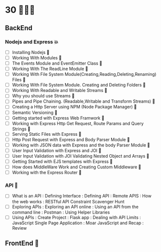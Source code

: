 # 30  🎉🎉🎉

## BackEnd
### Nodejs and Express 💥
- [ ] Installing Nodejs 🚧
- [ ] Working With Modules  🚧
- [ ] The Events Module and EventEmitter Class  🚧
- [ ] Working With The ReadLine Module 🚧
- [ ] Working With File System Module(Creating,Reading,Deleting,Renaming) Files 🚧
- [ ] Working With File System Module. Creating and Deleting Folders 🚧
- [ ] Working With Readable and Writable Streams 🚧
- [ ] Why you should use Streams 🚧
- [ ] Pipes and Pipe Chaining. (Readable,Writable and Transform Streams) 🚧
- [ ] Creating a Http Server using NPM (Node Package Manager) 🚧
- [ ] Semantic Versioning 🚧
- [ ] Getting started with Express Web Framwork 🚧
- [ ] Working with Express Http Get Request, Route Params and Query Strings 🚧
- [ ] Serving Static Files with Express 🚧
- [ ] Http Post Request with Express and Body Parser Module 🚧
- [ ] Working with JSON data with Express and the body Parser Module 🚧
- [ ] User Input Validation with Express and JOI 🚧
- [ ] User Input Validation with JOI Validating Nested Object and Arrays 🚧
- [ ] Getting Started with EJS templates with Express 🚧
- [ ] How does MiddleWare Work and Creating Custom Middleware 🚧
- [ ] Working with the Express Router 🚧

### API 🚧
- [ ] What is an API 
    : Defining Interface
    : Defining API
    : Remote APIS
    : How the web works
    : RESTful API Constraint Scavenger Hunt
- [ ] Exploring APIs
    : Exploring an API online
    : Using an API from the command line
    : Postman
    : Using Helper Libraries
- [ ] Using APIs
    : Create Project
    : Flask app
    : Dealing with API Limits
    : JavaScript Single Page Application
    : Moar JavaScript and Recap
    : Review

## FrontEnd 🚧